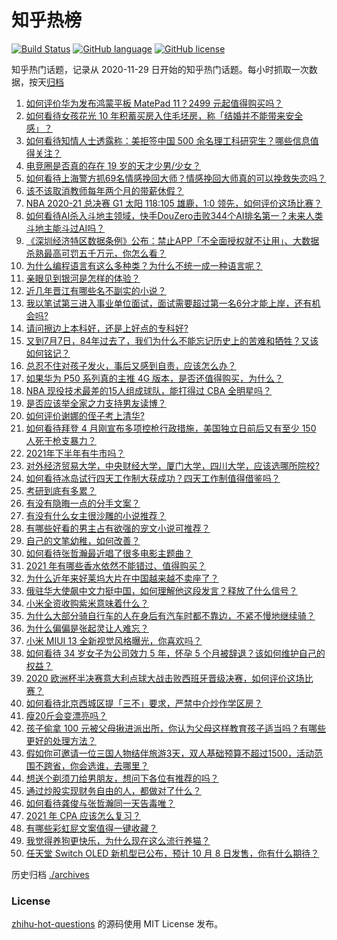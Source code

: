 # 知乎热榜
[![Build Status](https://github.com/ToWeLong/zhihu-hot-questions/workflows/CI/badge.svg)](https://github.com/ToWeLong/zhihu-hot-questions/actions)
[![GitHub language](https://img.shields.io/badge/language-golang-orange.svg)](https://golang.org/)
[![GitHub license](https://img.shields.io/github/license/ToWeLong/zhihu-hot-questions)](https://github.com/ToWeLong/zhihu-hot-questions/blob/main/LICENSE)

知乎热门话题，记录从 2020-11-29 日开始的知乎热门话题。每小时抓取一次数据，按天[归档](./archives)

<!-- BEGIN -->

1. [如何评价华为发布鸿蒙平板 MatePad 11？2499 元起值得购买吗？](https://www.zhihu.com/question/470432841)
1. [如何看待女孩花光 10 年积蓄买房入住毛坯房，称「结婚并不能带来安全感」？](https://www.zhihu.com/question/470358346)
1. [如何看待知情人士透露称：美拒签中国 500 余名理工科研究生？哪些信息值得关注？](https://www.zhihu.com/question/470412737)
1. [电竞圈是否真的存在 19 岁的天才少男/少女？](https://www.zhihu.com/question/468717638)
1. [如何看待上海警方抓69名情感挽回大师？情感挽回大师真的可以挽救失恋吗？](https://www.zhihu.com/question/470420822)
1. [该不该取消教师每年两个月的带薪休假？](https://www.zhihu.com/question/470469068)
1. [NBA 2020-21 总决赛 G1 太阳 118:105 雄鹿，1:0 领先，如何评价这场比赛？](https://www.zhihu.com/question/470568696)
1. [如何看待AI杀入斗地主领域，快手DouZero击败344个AI排名第一？未来人类斗地主能斗过AI吗？](https://www.zhihu.com/question/470431274)
1. [《深圳经济特区数据条例》公布：禁止APP「不全面授权就不让用」、大数据杀熟最高可罚五千万元，你怎么看？](https://www.zhihu.com/question/470388378)
1. [为什么编程语言有这么多种类？为什么不统一成一种语言呢？](https://www.zhihu.com/question/23026542)
1. [亲眼见到银河是怎样的体验？](https://www.zhihu.com/question/469139163)
1. [近几年晋江有哪些名不副实的小说？](https://www.zhihu.com/question/290225676)
1. [我以笔试第三进入事业单位面试，面试需要超过第一名6分才能上岸，还有机会吗?](https://www.zhihu.com/question/423877129)
1. [请问擦边上本科好，还是上好点的专科好?](https://www.zhihu.com/question/465110186)
1. [又到7月7日，84年过去了，我们为什么不能忘记历史上的苦难和牺牲？又该如何铭记？](https://www.zhihu.com/question/470571932)
1. [总忍不住对孩子发火，事后又感到自责，应该怎么办？](https://www.zhihu.com/question/456787322)
1. [如果华为 P50 系列真的主推 4G 版本，是否还值得购买，为什么？](https://www.zhihu.com/question/470135398)
1. [NBA 现役技术最差的15人组成球队，能打得过 CBA 全明星吗？](https://www.zhihu.com/question/467877445)
1. [是否应该举全家之力支持男友读博？](https://www.zhihu.com/question/469233560)
1. [如何评价谢娜的侄子考上清华?](https://www.zhihu.com/question/470319024)
1. [如何看待拜登 4 月刚宣布多项控枪行政措施，美国独立日前后又有至少 150 人死于枪支暴力？](https://www.zhihu.com/question/470452989)
1. [2021年下半年有牛市吗？](https://www.zhihu.com/question/466868217)
1. [对外经济贸易大学，中央财经大学，厦门大学，四川大学，应该选哪所院校?](https://www.zhihu.com/question/467683333)
1. [如何看待冰岛试行四天工作制大获成功？四天工作制值得借鉴吗？](https://www.zhihu.com/question/470410629)
1. [考研到底有多累？](https://www.zhihu.com/question/400702085)
1. [有没有隐晦一点的分手文案？](https://www.zhihu.com/question/432396268)
1. [有没有什么女主很沙雕的小说推荐？](https://www.zhihu.com/question/358898140)
1. [有哪些好看的男主占有欲强的宠文小说可推荐？](https://www.zhihu.com/question/359941325)
1. [自己的文笔幼稚，如何改善？](https://www.zhihu.com/question/463560915)
1. [如何看待张哲瀚最近唱了很多电影主题曲？](https://www.zhihu.com/question/469052363)
1. [2021 年有哪些香水依然不能错过、值得购买？](https://www.zhihu.com/question/438452791)
1. [为什么近年来好莱坞大片在中国越来越不卖座了？](https://www.zhihu.com/question/268982964)
1. [俄驻华大使飙中文力挺中国，如何理解他这段发言？释放了什么信号？](https://www.zhihu.com/question/470377945)
1. [小米全资收购紫米意味着什么？](https://www.zhihu.com/question/470091421)
1. [为什么大部分骑自行车的人在身后有汽车时都不靠边，不紧不慢地继续骑？](https://www.zhihu.com/question/348195449)
1. [为什么偏偏是张起灵让人难忘？](https://www.zhihu.com/question/464377760)
1. [小米 MIUI 13 全新视觉风格曝光，你喜欢吗？](https://www.zhihu.com/question/466812715)
1. [如何看待 34 岁女子为公司效力 5 年，怀孕 5 个月被辞退？该如何维护自己的权益？](https://www.zhihu.com/question/470346433)
1. [2020 欧洲杯半决赛意大利点球大战击败西班牙晋级决赛，如何评价这场比赛？](https://www.zhihu.com/question/470559709)
1. [如何看待北京西城区提「三不」要求，严禁中介炒作学区房？](https://www.zhihu.com/question/470440971)
1. [瘦20斤会变漂亮吗？](https://www.zhihu.com/question/392591592)
1. [孩子偷拿 100 元被父母揪进派出所，你认为父母这样教育孩子适当吗？有哪些更好的处理方法？](https://www.zhihu.com/question/470336455)
1. [假如你可邀请一位三国人物结伴旅游3天，双人基础预算不超过1500，活动范围不跨省，你会选谁，去哪里？](https://www.zhihu.com/question/470158957)
1. [想送个剃须刀给男朋友，想问下各位有推荐的吗？](https://www.zhihu.com/question/306793576)
1. [通过炒股实现财务自由的人，都做对了什么？](https://www.zhihu.com/question/463163458)
1. [如何看待龚俊与张哲瀚同一天告毒唯？](https://www.zhihu.com/question/470431847)
1. [2021 年 CPA 应该怎么复习？](https://www.zhihu.com/question/425225784)
1. [有哪些彩虹屁文案值得一键收藏？](https://www.zhihu.com/question/469777697)
1. [我觉得养狗更快乐，为什么现在这么流行养猫？](https://www.zhihu.com/question/460463800)
1. [任天堂 Switch OLED 新机型已公布，预计 10 月 8 日发售，你有什么期待？](https://www.zhihu.com/question/470508101)

<!-- END -->

历史归档 [./archives](./archives)


### License
[zhihu-hot-questions](https://github.com/towelong/zhihu-hot-questions) 的源码使用 MIT License 发布。